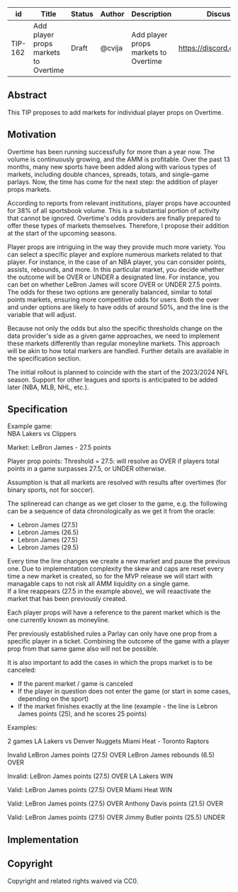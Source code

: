 | id | Title | Status | Author | Description | Discussions to | Created |
| ----------- | ----------- | ----------- | ----------- | ----------- | ----------- | ----------- |
| TIP-162 |  Add player props markets to Overtime | Draft | @cvija |  Add player props markets to Overtime  | https://discord.gg/rPpPcMXSeU | 2023-08-11


## Abstract

This TIP proposes to add markets for individual player props on Overtime.
 
## Motivation
 
Overtime has been running successfully for more than a year now. The volume is continuously growing, and the AMM is profitable. Over the past 13 months, many new sports have been added along with various types of markets, including double chances, spreads, totals, and single-game parlays. Now, the time has come for the next step: the addition of player props markets.

According to reports from relevant institutions, player props have accounted for 38% of all sportsbook volume. This is a substantial portion of activity that cannot be ignored. Overtime's odds providers are finally prepared to offer these types of markets themselves. Therefore, I propose their addition at the start of the upcoming seasons.

Player props are intriguing in the way they provide much more variety. You can select a specific player and explore numerous markets related to that player. For instance, in the case of an NBA player, you can consider points, assists, rebounds, and more. In this particular market, you decide whether the outcome will be OVER or UNDER a designated line. For instance, you can bet on whether LeBron James will score OVER or UNDER 27.5 points. The odds for these two options are generally balanced, similar to total points markets, ensuring more competitive odds for users. Both the over and under options are likely to have odds of around 50%, and the line is the variable that will adjust.

Because not only the odds but also the specific thresholds change on the data provider's side as a given game approaches, we need to implement these markets differently than regular moneyline markets. This approach will be akin to how total markers are handled. Further details are available in the specification section.

The initial rollout is planned to coincide with the start of the 2023/2024 NFL season. Support for other leagues and sports is anticipated to be added later (NBA, MLB, NHL, etc.).
## Specification 

Example game:  
NBA Lakers vs Clippers

Market:
LeBron James - 27.5 points 
     
Player prop points: Threshold = 27.5: will resolve as OVER if players total points in a game surpasses 27.5, or UNDER otherwise.

Assumption is that all markets are resolved with results after overtimes (for binary sports, not for soccer).  

The splineread can change as we get closer to the game, e.g. the following can be a sequence of data chronologically as we get it from the oracle:  
- Lebron James (27.5) 
- Lebron James (26.5)   
- Lebron James (27.5)   
- Lebron James (29.5)  

Every time the line changes we create a new market and pause the previous one. Due to implementation complexity the skew and caps are reset every time a new market is created, so for the MVP release we will start with managable caps to not risk all AMM liquidity on a single game.  
If a line reappears (27.5 in the example above), we will reaactivate the market that has been previously created.  

Each player props will have a reference to the parent market which is the one currently known as moneyline. 

Per previously established rules a Parlay can only have one prop from a specific player in a ticket. Combining the outcome of the game with a player prop from that same game also will not be possible.

It is also important to add the cases in which the props market is to be canceled:
* If the parent market / game is canceled
* If the player in question does not enter the game (or start in some cases, depending on the sport)
* If the market finishes exactly at the line (example - the line is Lebron James points (25), and he scores 25 points)



Examples:

2 games 
LA Lakers vs Denver Nuggets
Miami Heat - Toronto Raptors

Invalid
LeBron James points (27.5) OVER
LeBron James rebounds (6.5) OVER

Invalid:
LeBron James points (27.5) OVER
LA Lakers WIN

Valid:
LeBron James points (27.5) OVER
Miami Heat WIN

Valid:
LeBron James points (27.5) OVER
Anthony Davis points (21.5) OVER

Valid:
LeBron James points (27.5) OVER
Jimmy Butler points (25.5) UNDER



## Implementation


## Copyright
 
Copyright and related rights waived via CC0.
